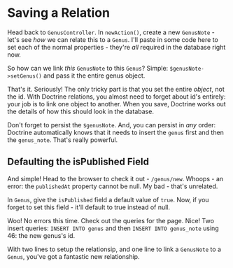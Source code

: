 # Saving a Relation

Head back to `GenusController`. In `newAction()`, create a new `GenusNote` - let's
see *how* we can relate this to a `Genus`. I'll paste in some code here to set each
of the normal properties - they're *all* required in the database right now.

So how can we link *this* `GenusNote` to this `Genus`? Simple: `$genusNote->setGenus()`
and pass it the entire genus object.

That's it. Seriously! The only tricky part is that you set the entire *object*, not
the id. With Doctrine relations, you almost need to forget about id's entirely: your
job is to link one object to another. When you save, Doctrine works out the details
of how this should look in the database.

Don't forget to persist the `$genusNote`. And, you can persist in *any* order: Doctrine
automatically knows that it needs to insert the `genus` first and then the `genus_note`.
That's really powerful.

## Defaulting the isPublished Field

And simple! Head to the browser to check it out - `/genus/new`. Whoops - an error:
the `publishedAt` property cannot be null. My bad - that's unrelated. 

In `Genus`, give the `isPublished` field a default value of `true`. Now, if you forget
to set this field - it'll default to true instead of null.

Woo! No errors this time. Check out the queries for the page. Nice! Two insert queries:
`INSERT INTO genus` and then `INSERT INTO genus_note` using 46: the new genus's id.

With two lines to setup the relationsip, and one line to link a `GenusNote` to a
`Genus`, you've got a fantastic new relationship.
